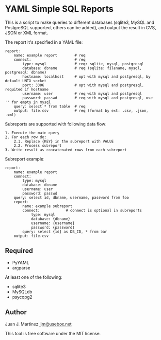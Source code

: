 YAML Simple SQL Reports
=======================

This is a script to make queries to different databases (sqlite3, MySQL and
PostgreSQL supported, others can be added), and output the result in CVS,
JSON or XML format.

The report it's specified in a YAML file:

    report:
        name: example report        # req
        connect:                    # req
            type: mysql             # req: sqlite, mysql, postgresql
            database: dbname        # req (sqlite: filename, mysql, postgresql: dbname)
            hostname: localhost     # opt with mysql and postgresql, by default UNIX socket
            port: 3306              # opt with mysql and postgresql, requited if hostname
            username: user          # req with mysql and postgresql
            password: passwd        # req with mysql and postgresql, use '' for empty in mysql
        query: select * from table  # req
        output: file.csv            # req (format by ext: .csv, .json, .xml)

Subreports are supported with following data flow:

    1. Execute the main query
    2. For each row do:
        2.1. Replace {KEY} in the subreport with VALUE
        2.2. Process subreport
    3. Write result as concatenated rows from each subreport

Subreport example:

    report:
        name: example report
        connect:
            type: mysql    
            database: dbname
            username: user
            password: passwd
        query: select id, dbname, username, password from foo
        report:
            name: example subreport
            connect:            # connect is optional in subreports
                type: mysql
                database: {dbname}
                username: {username}
                password: {password}
            query: select {id} as DB_ID, * from bar
        output: file.csv

Required
--------

 - PyYAML
 - argparse

At least one of the following:

 - sqlite3
 - MySQLdb
 - psycopg2

Author
------

Juan J. Martinez <jjm@usebox.net>

This tool is free software under the MIT license.

